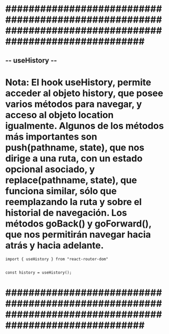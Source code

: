 # ######################################################################################################### #


## -- useHistory -- ##


# Nota: El hook useHistory, permite acceder al objeto history, que posee varios métodos para navegar, y acceso al objeto location igualmente. Algunos de los métodos más importantes son push(pathname, state), que nos dirige a una ruta, con un estado opcional asociado, y replace(pathname, state), que funciona similar, sólo que reemplazando la ruta y sobre el historial de navegación. Los métodos goBack() y goForward(), que nos permitirán navegar hacia atrás y hacia adelante.


    import { useHistory } from "react-router-dom"


    const history = useHistory();


# ######################################################################################################### #